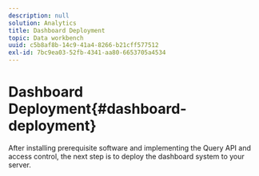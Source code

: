 ```yaml
---
description: null
solution: Analytics
title: Dashboard Deployment
topic: Data workbench
uuid: c5b8af8b-14c9-41a4-8266-b21cff577512
exl-id: 7bc9ea03-52fb-4341-aa80-6653705a4534
---
```

# Dashboard Deployment{#dashboard-deployment}

After installing prerequisite software and implementing the Query API and access control, the next step is to deploy the dashboard system to your server.
